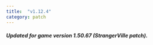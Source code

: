 ```yaml
---
title:  "v1.12.4"
category: patch
---
```

##### Updated for game version 1.50.67 (StrangerVille patch).
